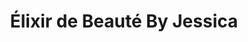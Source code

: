 ---
title: "Élixir de Beauté By Jessica"
url: /aubagne/elixir-de-beaute-by-jessica/
shop: beauté
---